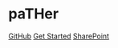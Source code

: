 <h1 class="coverpage-title"> paTHer </h1>


<!---
[GitHub](https://dixcar.github.io/)
[Get Started](#headline)
[SharePoint](https://dixonsretail.sharepoint.com/sites/emailcrm/Shared%20Documents/_Assets/__Templates/Adobe%20Campaign/Master%20Template?csf=1)
-->

<p>
<a class="button -flower center fa-github" href="https://github.com/DixCar/pather" target="_blank">GitHub</a>
<a class="button-success fa-hand-o-down" href="#/?id=headline">Get Started</a>
<a class="button-success fa-cloud-download" href="https://dixonsretail.sharepoint.com/sites/emailcrm/Shared%20Documents/_Assets/__Templates/Adobe%20Campaign/Master%20Template?csf=1" target="_blank">SharePoint</a>
</p>


<!-- background image
![](_media/bg.png)
-->
<!-- background color
![color](#0a3b85)-->
